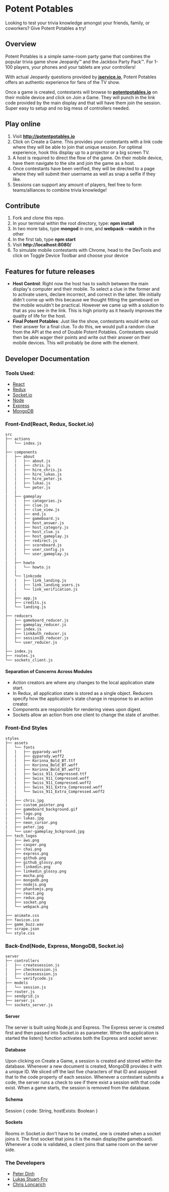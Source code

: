 # Potent Potables

Looking to test your trivia knowledge amongst your friends, family, or coworkers?  Give Potent Potables a try!

## Overview

Potent Potables is a simple same-room party game that combines the popular trivia game show Jeopardy™ and the Jackbox Party Pack™. For 1-100 players, your phones and your tablets are your controllers! 

With actual Jeopardy questions provided by **[jservice.io](http://jservice.io/)**, Potent Potables offers an authentic experience for fans of the TV show.

Once a game is created, contestants will browse to **[potentpotables.io](http://potentpotables.io)** on their mobile device and click on Join a Game. They will punch in the link code provided by the main display and that will have them join the session. Super easy to setup and no big mess of controllers needed.

## Play online

1. Visit **http://potentpotables.io**
2. Click on Create a Game. This provides your contestants with a link code where they will be able to join that unique session. For optimal experience, hook this display up to a projector or a big screen TV.
3. A host is required to direct the flow of the game. On their mobile device, have them navigate to the site and join the game as a host.
4. Once contestants have been verified, they will be directed to a page where they will submit their username as well as snap a selfie if they like.
5. Sessions can support any amount of players, feel free to form teams/alliances to combine trivia knowledge!

## Contribute

1. Fork and clone this repo.
2. In your terminal within the root directory, type: **npm install**
3. In two more tabs, type **mongod** in one, and **webpack --watch** in the other
4. In the first tab, type **npm start**
5. Visit **http://localhost:8080/**
6. To simulate mobile contestants with Chrome, head to the DevTools and click on Toggle Device Toolbar and choose your device

## Features for future releases
* **Host Control**: Right now the host has to switch between the main display's computer and their mobile. To select a clue in the former and to activate users, declare incorrect, and correct in the latter. We initially didn't come up with this because we thought fitting the gameboard on the mobile wouldn't be practical. However we came up with a solution to that as you see in the link. This is high priority as it heavily improves the quality of life for the host.
* **Final Potent Potables**: Just like the show, contestants would write out their answer for a final clue. To do this, we would pull a random clue from the API at the end of Double Potent Potables. Contestants would then be able wager their points and write out their answer on their mobile devices. This will probably be done with the <canvas> element.

## Developer Documentation

### Tools Used:
* [React](https://facebook.github.io/react/)
* [Redux](http://redux.js.org/)
* [Socket.io](http://socket.io/)
* [Node](https://nodejs.org/en/)
* [Express](http://expressjs.com/)
* [MongoDB](https://www.mongodb.com/)

### Front-End(React, Redux, Socket.io)
```
src
├── actions
│   └── index.js
│
├── components
|   ├── about
│   |   ├── about.js
│   |   ├── chris.js
│   |   ├── hire_chris.js
│   |   ├── hire_lukas.js
│   |   ├── hire_peter.js
│   |   ├── lukas.js
│   |   └── peter.js
│   |
|   ├── gameplay
│   |   ├── categories.js
│   |   ├── clue.js
│   |   ├── clue_view.js
│   |   ├── end.js
│   |   ├── gameboard.js
│   |   ├── host_answer.js
│   |   ├── host_category.js
│   |   ├── host_clue.js
│   |   ├── host_gameplay.js
│   |   ├── redirect.js
│   |   ├── scoreboard.js
│   |   ├── user_config.js
│   |   └── user_gameplay.js
│   |
|   ├── howto
│   |   └── howto.js
│   |
│   └── linkcode
│   |   ├── link_landing.js
│   |   ├── link_landing_users.js
│   |   └── link_verification.js
│   |
│   ├── app.js
│   ├── credits.js
│   └── landing.js
│ 
├── reducers
│   ├── gameboard_reducer.js
│   ├── gameplay_reducer.js
│   ├── index.js
│   ├── linkAuth_reducer.js
│   ├── sessionID_reducer.js
│   └── user_reducer.js
│ 
├── index.js
├── routes.js
└── sockets_client.js
```
#### Separation of Concerns Across Modules
* Action creators are where any changes to the local application state start.
* In Redux, all application state is stored as a single object. Reducers specify how the application's state change in response to an action creator.
* Components are responsible for rendering views upon digest.
* Sockets allow an action from one client to change the state of another.

### Front-End Styles
```
styles
├── assets
│   └── fonts
│   |   ├── gyparody.woff
│   |   ├── gyparody.woff2
│   |   ├── Korinna_Bold_BT.ttf
│   |   ├── Korinna_Bold_BT.woff
│   |   ├── Korinna_Bold_BT.woff2
│   |   ├── Swiss_911_Compressed.ttf
│   |   ├── Swiss_911_Compressed.woff
│   |   ├── Swiss_911_Compressed.woff2
│   |   ├── Swiss_911_Extra_Compressed.woff
│   |   └── Swiss_911_Extra_Compressed.woff2
│   |
|   ├── chris.jpg
|   ├── custom_pointer.png
|   ├── gameboard_background.gif
|   ├── logo.png
|   ├── lukas.jpg
|   ├── neon_cursor.png
|   ├── peter.jpg
|   └── user-gameplay_bckground.jpg
├── tech_logos
│   ├── aws.png
│   ├── casper.png
│   ├── chai.png
│   ├── express.png
│   ├── github.png
│   ├── github_glossy.png
│   ├── linkedin.png
│   ├── linkedin_glossy.png
│   ├── mocha.png
│   ├── mongodb.png
│   ├── nodejs.png
│   ├── phantomjs.png
│   ├── react.png
│   ├── redux.png
│   ├── socket.png
│   └── webpack.png
|
├── animate.css
├── favicon.ico
├── game_buzz.wav
├── scrape.json
└── style.css
````
### Back-End(Node, Express, MongoDB, Socket.io)
````
server
├── controllers
|   ├── createsession.js
|   ├── checksession.js
|   ├── closesession.js
|   └── verifycode.js
├── models
|   └── session.js
├── router.js
├── sendgrid.js
├── server.js
└── sockets_server.js
````
#### Server
The server is built using Node.js and Express. The Express server is created first and then passed into Socket.io as parameter. When the application is started the listen() function activates both the Express and socket server.

#### Database
Upon clicking on Create a Game, a session is created and stored within the database. Whenever a new document is created, MongoDB provides it with a unique ID. We sliced off the last five characters of that ID and assigned that to the code property of each session. Whenever a contestant submits a code, the server runs a check to see if there exist a session with that code exist. When a game starts, the session is removed from the database.

#### Schema
Session { code: String, hostExists: Boolean }

#### Sockets
Rooms in Socket.io don't have to be created, one is created when a socket joins it. The first socket that joins it is the main display(the gameboard). Whenever a code is validated, a client joins that same room on the server side.

### The Developers

* [Peter Dinh](https://github.com/petertdinh)
* [Lukas Stuart-Fry](https://github.com/lstuartfry)
* [Chris Loncarich](https://github.com/Loncarich)

